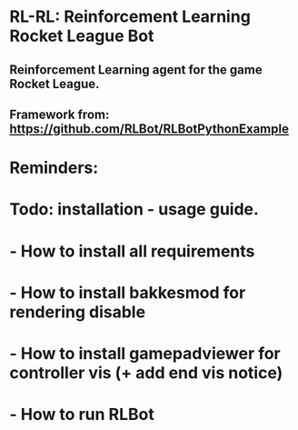 # RL-RL: Reinforcement Learning Rocket League Bot

## Reinforcement Learning agent for the game Rocket League.

## Framework from: https://github.com/RLBot/RLBotPythonExample


# Reminders:

# Todo: installation - usage guide. 
# - How to install all requirements
# - How to install bakkesmod for rendering disable
# - How to install gamepadviewer for controller vis (+ add end vis notice)
# - How to run RLBot
